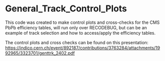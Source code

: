 # General_Track_Control_Plots

This code was created to make control plots and cross-checks for the CMS PbPb efficiency tables, will run only over RECODEBUG, but can be an example of track selection and how to access/apply the efficiency tables.

The control plots and cross checks can be found on this presentation:
https://indico.cern.ch/event/892187/contributions/3763284/attachments/1992965/3323701/genttrk_2402.pdf
